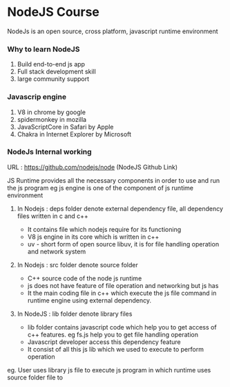 # NodeJS Course

NodeJs is an open source, cross platform, javascript runtime environment

### Why to learn NodeJS

1. Build end-to-end js app
2. Full stack development skill
3. large community support

### Javascrip engine

1. V8 in chrome by google
2. spidermonkey in mozilla
3. JavaScriptCore in Safari by Apple
4. Chakra in Internet Explorer by Microsoft

### NodeJs Internal working

URL : https://github.com/nodejs/node (NodeJS Github Link)

JS Runtime provides all the necessary components in order to use and run the js program eg js engine is one of the component of js runtime environment

1.  In Nodejs : deps folder denote external dependency file, all dependency files written in c and c++

    - It contains file which nodejs require for its functioning
    - V8 js engine in its core which is written in c++
    - uv - short form of open source libuv, it is for file handling operation and network system

2.  In Nodejs : src folder denote source folder

    - C++ source code of the node js runtime
    - js does not have feature of file operation and networking but js has
    - It the main coding file in c++ which execute the js file command in runtime engine using external dependency.

3.  In NodeJS : lib folder denote library files

    - lib folder contains javascript code which help you to get access of c++ features. eg fs.js help you to get file handling operation
    - Javascript developer access this dependency feature
    - It consist of all this js lib which we used to execute to perform operation

eg. User uses library js file to execute js program in which runtime uses source folder file to
